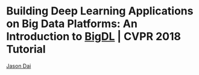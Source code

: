 # Building Deep Learning Applications on Big Data Platforms: An Introduction to [BigDL](https://bigdl-project.github.io/) | CVPR 2018 Tutorial
[Jason Dai](https://www.linkedin.com/in/jasondai/)
